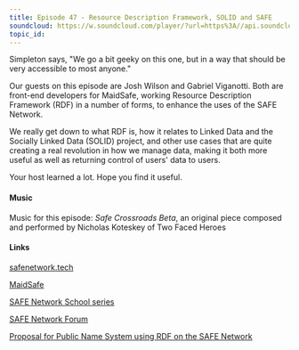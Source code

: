 ```yaml
---
title: Episode 47 - Resource Description Framework, SOLID and SAFE
soundcloud: https://w.soundcloud.com/player/?url=https%3A//api.soundcloud.com/tracks/536583930
topic_id: 
---
```


Simpleton says, "We go a bit geeky on this one, but in a way that should be very accessible to most anyone."

Our guests on this episode are Josh Wilson and Gabriel Viganotti. Both are front-end developers for MaidSafe, working Resource Description Framework (RDF) in a number of forms, to enhance the uses of the SAFE Network.

We really get down to what RDF is, how it relates to Linked Data and the Socially Linked Data (SOLID) project, and other use cases that are quite creating a real revolution in how we manage data, making it both more useful as well as returning control of users' data to users. 

Your host learned a lot. Hope you find it useful.


#### Music

Music for this episode: *Safe Crossroads Beta*, an original piece composed and performed by Nicholas Koteskey of Two Faced Heroes

#### Links

[safenetwork.tech](https://safenetwork.tech)

[MaidSafe](http://maidsafe.net)

[SAFE Network School series](https://safecrossroads.net/safe-network-school/)

[SAFE Network Forum](https://safenetforum.org)

[Proposal for Public Name System using RDF on the SAFE Network](https://github.com/joshuef/rfcs/blob/PnsAndResolveableMap/text/0000-RDF-for-public-name-resolution/0000-RDF-for-public-name-resolution.md)

